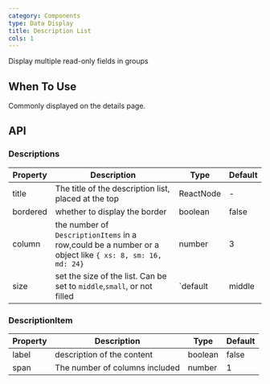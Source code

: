 ```yaml
---
category: Components
type: Data Display
title: Description List
cols: 1
---
```


Display multiple read-only fields in groups

## When To Use

Commonly displayed on the details page.

## API

### Descriptions

| Property | Description | Type | Default |
| --- | --- | --- | --- |
| title | The title of the description list, placed at the top | ReactNode | - |
| bordered | whether to display the border | boolean  | false |
| column | the number of `DescriptionItems` in a row,could be a number or a object like `{ xs: 8, sm: 16, md: 24}` | number  | 3 |
| size | set the size of the list. Can be set to `middle`,`small`, or not filled | `default | middle | small` | false |

### DescriptionItem

| Property | Description | Type | Default |
| --- | --- | --- | --- |
| label | description of the content | boolean  | false |
| span  | The number of columns included | number  | 1 |
